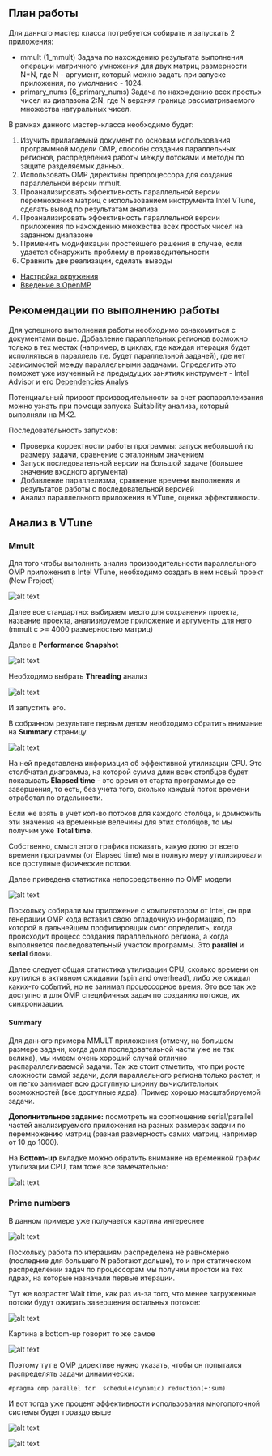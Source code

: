 ## План работы

Для данного мастер класса потребуется собирать и запускать 2 приложения:
- mmult (1_mmult)
  Задача по нахождению результата выполнения операции матричного умножения для двух матриц размерности N\*N, где N - аргумент, который можно задать при запуске приложения, по умолчанию - 1024.
- primary_nums (6_primary_nums)
  Задача по нахождению всех простых чисел из диапазона 2:N, где N верхняя граница рассматриваемого множества натуральных чисел.

В рамках данного мастер-класса необходимо будет:
1) Изучить прилагаемый документ по основам использования программной модели OMP, способы создания параллельных регионов, распределения работы между потоками и методы по защите разделяемых данных.
2) Использовать OMP  директивы препроцессора для создания параллельной версии mmult.
4) Проанализировать эффективность параллельной версии перемножения матриц с использованием инструмента Intel VTune, сделать вывод по результатам анализа
5) Проанализировать эффективность параллельной версии приложения по нахождению множества всех простых чисел на заданном диапазоне
6) Применить модификации простейшего решения в случае, если удается обнаружить проблему в производительности
7) Сравнить две реализации, сделать выводы

- [Настройка окружения](/tutorials/Настройка%20окружения.md)
- [Введение в OpenMP](/tutorials/Введение%20в%20OpenMP.md)

## Рекомендации по выполнению работы

Для успешного выполнения работы необходимо ознакомиться с документами выше.
Добавление параллельных регионов возможно только в тех местах (например, в циклах, где каждая итерация будет исполняться в параллель т.е. будет параллельной задачей), где нет зависимостей между параллельными задачами. Определить это поможет уже изученный на предыдущих занятиях инструмент - Intel Advisor и его [Dependencies Analys](/tutorials/Анализ%20зависимостей%20в%20Intel%20Advisor.md)

Потенциальный прирост производительности за счет распараллеивания можно узнать при помощи запуска Suitability анализа, который выполняли на МК2.

Последовательность запусков:
- Проверка корректности работы программы: запуск небольшой по размеру задачи, сравнение с эталонным значением
- Запуск последовательной версии на большой задаче (большее значение входного аргумента)
- Добавление параллелизма, сравнение времени выполнения и результатов работы с последовательной версией
- Анализ параллельного приложения в VTune, оценка эффективности.

## Анализ в VTune

### Mmult

Для того чтобы выполнить анализ производительности параллельного OMP приложения в Intel VTune, необходимо создать в нем новый проект (New Project)

![alt text](../docs/image.png)

Далее все стандартно: выбираем место для сохранения проекта, название проекта, анализируемое приложение и аргументы для него (mmult с >= 4000 размерностью матриц)

Далее в **Performance Snapshot**

![alt text](../docs/image-1.png)

Необходимо выбрать **Threading** анализ

![alt text](../docs/image-2.png)

И запустить его.

В собранном результате первым делом необходимо обратить внимание на **Summary** страницу.

![alt text](../docs/image-3.png)

На ней представлена информация об эффективной утилизации CPU. Это столбчатая диаграмма, на которой сумма длин всех столбцов будет показывать **Elapsed time** - это время от старта программы до ее завершения, то есть, без учета того, сколько каждый поток времени отработал по отдельности.

Если же взять в учет кол-во потоков для каждого столбца, и домножить эти значения на временные велечины для этих столбцов, то мы получим уже **Total time**.

Собственно, смысл этого графика показать, какую долю от всего времени программы (от Elapsed time) мы в полную меру утилизировали все доступные физические потоки.

Далее приведена статистика непосредственно по OMP модели

![alt text](../docs/image-4.png)

Поскольку собирали мы приложение с компилятором от Intel, он при генерации OMP кода вставил свою отладочную информацию, по которой в дальнейшем профилировщик смог определить, когда происходит процесс создания параллельного региона, а когда выполняется последовательный участок программы. Это **parallel** и **serial** блоки.

Далее следует общая статистика утилизации CPU, сколько времени он крутился в активном ожидании (spin and owerhead), либо же ожидал каких-то событий, но не занимал процессорное время. Это все так же доступно и для OMP специфичных задач по созданию потоков, их синхронизации.

#### Summary

Для данного примера MMULT приложения (отмечу, на большом размере задачи, когда доля последовательной части уже не так велика), мы имеем очень хороший случай отлично распараллеливаемой задачи. Так же стоит отметить, что при росте сложности самой задачи, доля параллельного региона только растет, и он легко занимает всю доступную ширину вычислительных возможностей (все доступные ядра). Пример хорошо масштабируемой задачи.

**Дополнительное задание:** 
посмотреть на соотношение serial/parallel частей анализируемого приложения на разных размерах задачи по перемножению матриц (разная размерность самих матриц, например от 10 до 1000).

На **Bottom-up** вкладке можно обратить внимание на временной график утилизации CPU, там тоже все замечательно:

![alt text](../docs/image-5.png)

### Prime numbers

В данном примере уже получается картина интереснее

![alt text](../docs/image-11.png)

Поскольку работа по итерациям распределена не равномерно (последние для большего N работают дольше), то и при статическом распределении задач по процессорам мы получим простои на тех ядрах, на которые назначали первые итерации.

Тут же возрастет Wait time, как раз из-за того, что менее загруженные потоки будут ожидать завершения остальных потоков:

![alt text](../docs/image-12.png)

Картина в bottom-up говорит то же самое

![alt text](../docs/image-13.png)

Поэтому тут в OMP директиве нужно указать, чтобы он попытался распределять задачи динамически:

`#pragma omp parallel for  schedule(dynamic) reduction(+:sum)`

И вот тогда уже процент эффективности использования многопоточной системы будет гораздо выше

![alt text](../docs/image-14.png)

![alt text](../docs/image-15.png)
